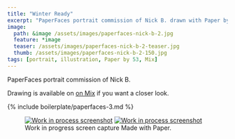 ```yaml
---
title: "Winter Ready"
excerpt: "PaperFaces portrait commission of Nick B. drawn with Paper by 53 on an iPad."
image: 
  path: &image /assets/images/paperfaces-nick-b-2.jpg 
  feature: *image
  teaser: /assets/images/paperfaces-nick-b-2-teaser.jpg
  thumb: /assets/images/paperfaces-nick-b-2-150.jpg
tags: [portrait, illustration, Paper by 53, Mix]
---
```


PaperFaces portrait commission of Nick B. 

Drawing is available on [on Mix](https://mix.fiftythree.com/11098-Michael-Rose/585896) if you want a closer look.

{% include boilerplate/paperfaces-3.md %}

<figure class="half">
  <a href="{{ site.url }}/assets/images/paperfaces-nick-b-2-process-1-lg.jpg"><img src="{{ site.url }}/assets/images/paperfaces-nick-b-2-process-1-600.jpg" alt="Work in process screenshot"></a>
  <a href="{{ site.url }}/assets/images/paperfaces-nick-b-2-process-2-lg.jpg"><img src="{{ site.url }}/assets/images/paperfaces-nick-b-2-process-2-600.jpg" alt="Work in process screenshot"></a>
  <figcaption>Work in progress screen capture Made with Paper.</figcaption>
</figure>

